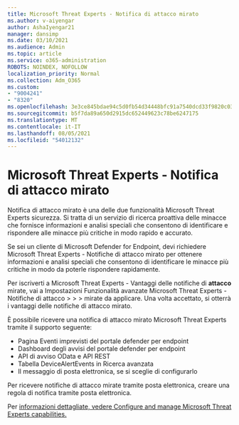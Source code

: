 ```yaml
---
title: Microsoft Threat Experts - Notifica di attacco mirato
ms.author: v-aiyengar
author: AshaIyengar21
manager: dansimp
ms.date: 03/10/2021
ms.audience: Admin
ms.topic: article
ms.service: o365-administration
ROBOTS: NOINDEX, NOFOLLOW
localization_priority: Normal
ms.collection: Adm_O365
ms.custom:
- "9004241"
- "8320"
ms.openlocfilehash: 3e3ce845bdae94c5d0fb54d34448bfc91a7540dcd33f9820c030406f19108f97
ms.sourcegitcommit: b5f7da89a650d2915dc652449623c78be6247175
ms.translationtype: MT
ms.contentlocale: it-IT
ms.lasthandoff: 08/05/2021
ms.locfileid: "54012132"
---
```

# <a name="microsoft-threat-experts---targeted-attack-notification"></a>Microsoft Threat Experts - Notifica di attacco mirato

Notifica di attacco mirato è una delle due funzionalità Microsoft Threat Experts sicurezza. Si tratta di un servizio di ricerca proattiva delle minacce che fornisce informazioni e analisi speciali che consentono di identificare e rispondere alle minacce più critiche in modo rapido e accurato.

Se sei un cliente di Microsoft Defender for Endpoint, devi richiedere Microsoft Threat Experts - Notifiche di attacco mirato per ottenere informazioni e analisi speciali che consentono di identificare le minacce più critiche in modo da poterle rispondere rapidamente.

Per iscriverti a Microsoft Threat Experts - Vantaggi delle notifiche di **attacco** mirate, vai a Impostazioni Funzionalità avanzate Microsoft Threat Experts - Notifiche di attacco  >    >    >   mirate da applicare. Una volta accettato, si otterrà i vantaggi delle notifiche di attacco mirato.

È possibile ricevere una notifica di attacco mirato Microsoft Threat Experts tramite il supporto seguente:

- Pagina Eventi imprevisti del portale defender per endpoint
- Dashboard degli avvisi del portale defender per endpoint
- API di avviso OData e API REST
- Tabella DeviceAlertEvents in Ricerca avanzata
- Il messaggio di posta elettronica, se si sceglie di configurarlo

Per ricevere notifiche di attacco mirate tramite posta elettronica, creare una regola di notifica tramite posta elettronica. 

Per [informazioni dettagliate, vedere Configure and manage Microsoft Threat Experts capabilities.](/windows/security/threat-protection/microsoft-defender-atp/configure-microsoft-threat-experts)
